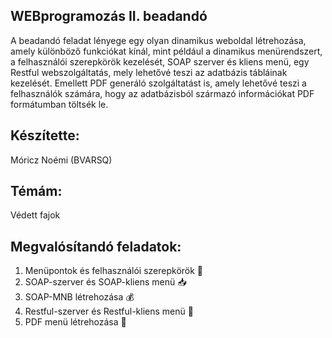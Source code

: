 ## WEBprogramozás II. beadandó ##
A beadandó feladat lényege egy olyan dinamikus weboldal létrehozása, amely különböző funkciókat kínál, mint például a dinamikus menürendszert, a felhasználói szerepkörök kezelését, SOAP szerver és kliens menü, egy Restful webszolgáltatás, mely lehetővé teszi az adatbázis tábláinak kezelését. Emellett PDF generáló szolgáltatást is, amely lehetővé teszi a felhasználók számára, hogy az adatbázisból származó információkat PDF formátumban töltsék le. 

## Készítette: ##
Móricz Noémi (BVARSQ)

## Témám: ##
Védett fajok

## Megvalósítandó feladatok: ##
1. Menüpontok és felhasználói szerepkörök 👤
2. SOAP-szerver és SOAP-kliens menü 📥
3. SOAP-MNB létrehozása 💰
4. Restful-szerver és Restful-kliens menü 📂
5. PDF menü létrehozása 📝
